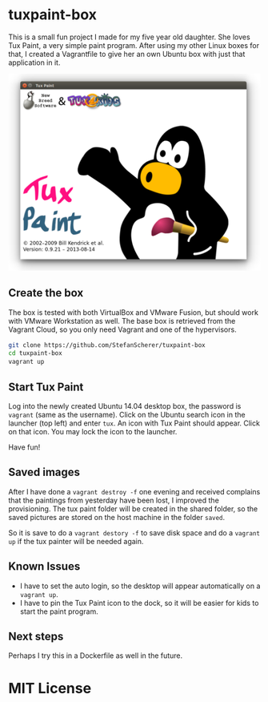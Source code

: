 # tuxpaint-box
This is a small fun project I made for my five year old daughter. She loves Tux Paint, a very simple paint program. After using my other Linux boxes for that, I created a Vagrantfile to give her an own Ubuntu box with just that application in it.

![tux paint](pics/tuxpaint.png)

## Create the box
The box is tested with both VirtualBox and VMware Fusion, but should work with VMware Workstation as well. The base box is retrieved from the Vagrant Cloud, so you only need Vagrant and one of the hypervisors.

```bash
git clone https://github.com/StefanScherer/tuxpaint-box
cd tuxpaint-box
vagrant up
```

## Start Tux Paint
Log into the newly created Ubuntu 14.04 desktop box, the password is `vagrant` (same as the username). Click on the Ubuntu search icon in the launcher (top left) and enter `tux`. An icon with Tux Paint should appear. Click on that icon. You may lock the icon to the launcher.

Have fun!

## Saved images
After I have done a `vagrant destroy -f` one evening and received complains that the paintings from yesterday have been lost, I improved the provisioning. The tux paint folder will be created in the shared folder, so the saved pictures are stored on the host machine in the folder `saved`.

So it is save to do a `vagrant destory -f` to save disk space and do a `vagrant up` if the tux painter will be needed again.

## Known Issues
* I have to set the auto login, so the desktop will appear automatically on a `vagrant up`.
* I have to pin the Tux Paint icon to the dock, so it will be easier for kids to start the paint program.

## Next steps
Perhaps I try this in a Dockerfile as well in the future.

# MIT License
